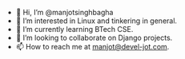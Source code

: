 - 👋 Hi, I’m @manjotsinghbagha
- 👀 I’m interested in Linux and tinkering in general. 
- 🌱 I’m currently learning BTech CSE.
- 💞️ I’m looking to collaborate on Django projects.
- 📫 How to reach me at <manjot@devel-jot.com>.

<!---
manjotsinghbagha/manjotsinghbagha is a ✨ special ✨ repository because its `README.md` (this file) appears on your GitHub profile.
You can click the Preview link to take a look at your changes.
--->

